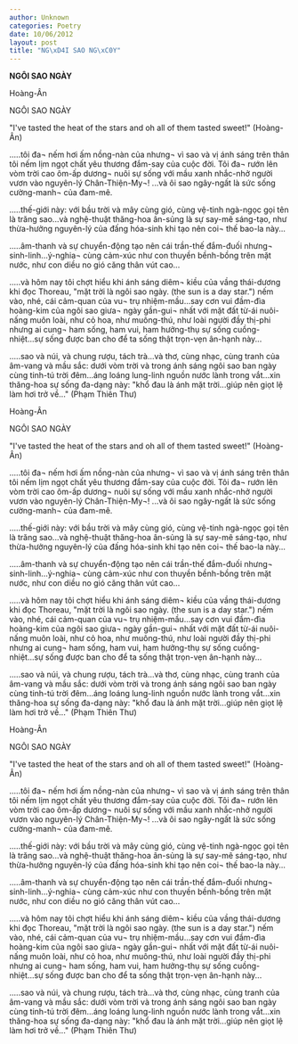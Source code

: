 ```yaml
---
author: Unknown
categories: Poetry
date: 10/06/2012
layout: post
title: "NG\xD4I SAO NG\xC0Y"
---
```


**NGÔI SAO NGÀY**

Hoàng-Ân

NGÔI SAO NGÀY

"I've tasted the heat of the stars and oh all of them tasted sweet!"
                                                         (Hoàng-Ân)

.....tôi đa¬ nếm hơi ấm nồng-nàn của nhưng¬ vì sao và vị ánh sáng trên thân tôi nếm lịm ngọt chất yêu thương đắm-say của cuộc đời. Tôi đa¬ rướn lên vòm trời cao ôm-ấp dương¬ nuôi sự sống với mầu xanh nhắc-nhở người vươn vào nguyên-lý Chân-Thiện-My¬! ...và ôi sao ngây-ngất là sức sống cường-manh¬ của đam-mê.

.....thế-giới này: với bầu trời và mây cùng gió, cùng vệ-tinh ngà-ngọc gọi tên là trăng sao...và nghệ-thuật thăng-hoa ân-sủng là sự say-mê sáng-tạo, như thừa-hưởng nguyên-lý của đấng hóa-sinh khi tạo nên coi¬ thế bao-la này...

.....âm-thanh và sự chuyển-động tạo nên cái trần-thế đắm-đuối nhưng¬ sinh-linh...ý-nghia¬ cùng cảm-xúc như con thuyền bềnh-bồng trên mặt nước, như con diều no gió căng thân vút cao...

.....và hôm nay tôi chợt hiểu khi ánh sáng diêm¬ kiều của vầng thái-dương khi đọc Thoreau, "mặt trời là ngôi sao ngày. (the sun is a day star.")  nếm vào, nhé, cái cảm-quan của vu¬ trụ nhiệm-mầu...say cơn vui đầm-đìa hoàng-kim của ngôi sao giưa¬ ngày gần-gui¬ nhất với mặt đất từ-ái nuôi-nấng muôn loài, như cỏ hoa, như muông-thú, như loài người đầy thị-phi nhưng ai cung¬ ham sống, ham vui, ham hưởng-thụ sự sống cuồng-nhiệt...sự sống được ban cho để ta sống thật trọn-vẹn ân-hạnh này...

.....sao và núi, và chung rượu, tách trà...và thơ, cùng nhạc, cùng tranh của âm-vang và mầu sắc: dưới vòm trời và trong ánh sáng ngôi sao ban ngày cùng tinh-tú trời đêm...áng loáng lung-linh nguồn nước lành trong vắt...xin thăng-hoa sự sống đa-dạng này:  "khổ đau là ánh mặt trời...giúp nên giọt lệ làm hơi trở về..." (Phạm Thiên Thư)

Hoàng-Ân

NGÔI SAO NGÀY

"I've tasted the heat of the stars and oh all of them tasted sweet!"
                                                         (Hoàng-Ân)

.....tôi đa¬ nếm hơi ấm nồng-nàn của nhưng¬ vì sao và vị ánh sáng trên thân tôi nếm lịm ngọt chất yêu thương đắm-say của cuộc đời. Tôi đa¬ rướn lên vòm trời cao ôm-ấp dương¬ nuôi sự sống với mầu xanh nhắc-nhở người vươn vào nguyên-lý Chân-Thiện-My¬! ...và ôi sao ngây-ngất là sức sống cường-manh¬ của đam-mê.

.....thế-giới này: với bầu trời và mây cùng gió, cùng vệ-tinh ngà-ngọc gọi tên là trăng sao...và nghệ-thuật thăng-hoa ân-sủng là sự say-mê sáng-tạo, như thừa-hưởng nguyên-lý của đấng hóa-sinh khi tạo nên coi¬ thế bao-la này...

.....âm-thanh và sự chuyển-động tạo nên cái trần-thế đắm-đuối nhưng¬ sinh-linh...ý-nghia¬ cùng cảm-xúc như con thuyền bềnh-bồng trên mặt nước, như con diều no gió căng thân vút cao...

.....và hôm nay tôi chợt hiểu khi ánh sáng diêm¬ kiều của vầng thái-dương khi đọc Thoreau, "mặt trời là ngôi sao ngày. (the sun is a day star.")  nếm vào, nhé, cái cảm-quan của vu¬ trụ nhiệm-mầu...say cơn vui đầm-đìa hoàng-kim của ngôi sao giưa¬ ngày gần-gui¬ nhất với mặt đất từ-ái nuôi-nấng muôn loài, như cỏ hoa, như muông-thú, như loài người đầy thị-phi nhưng ai cung¬ ham sống, ham vui, ham hưởng-thụ sự sống cuồng-nhiệt...sự sống được ban cho để ta sống thật trọn-vẹn ân-hạnh này...

.....sao và núi, và chung rượu, tách trà...và thơ, cùng nhạc, cùng tranh của âm-vang và mầu sắc: dưới vòm trời và trong ánh sáng ngôi sao ban ngày cùng tinh-tú trời đêm...áng loáng lung-linh nguồn nước lành trong vắt...xin thăng-hoa sự sống đa-dạng này:  "khổ đau là ánh mặt trời...giúp nên giọt lệ làm hơi trở về..." (Phạm Thiên Thư)

Hoàng-Ân

NGÔI SAO NGÀY

"I've tasted the heat of the stars and oh all of them tasted sweet!"
                                                         (Hoàng-Ân)

.....tôi đa¬ nếm hơi ấm nồng-nàn của nhưng¬ vì sao và vị ánh sáng trên thân tôi nếm lịm ngọt chất yêu thương đắm-say của cuộc đời. Tôi đa¬ rướn lên vòm trời cao ôm-ấp dương¬ nuôi sự sống với mầu xanh nhắc-nhở người vươn vào nguyên-lý Chân-Thiện-My¬! ...và ôi sao ngây-ngất là sức sống cường-manh¬ của đam-mê.

.....thế-giới này: với bầu trời và mây cùng gió, cùng vệ-tinh ngà-ngọc gọi tên là trăng sao...và nghệ-thuật thăng-hoa ân-sủng là sự say-mê sáng-tạo, như thừa-hưởng nguyên-lý của đấng hóa-sinh khi tạo nên coi¬ thế bao-la này...

.....âm-thanh và sự chuyển-động tạo nên cái trần-thế đắm-đuối nhưng¬ sinh-linh...ý-nghia¬ cùng cảm-xúc như con thuyền bềnh-bồng trên mặt nước, như con diều no gió căng thân vút cao...

.....và hôm nay tôi chợt hiểu khi ánh sáng diêm¬ kiều của vầng thái-dương khi đọc Thoreau, "mặt trời là ngôi sao ngày. (the sun is a day star.")  nếm vào, nhé, cái cảm-quan của vu¬ trụ nhiệm-mầu...say cơn vui đầm-đìa hoàng-kim của ngôi sao giưa¬ ngày gần-gui¬ nhất với mặt đất từ-ái nuôi-nấng muôn loài, như cỏ hoa, như muông-thú, như loài người đầy thị-phi nhưng ai cung¬ ham sống, ham vui, ham hưởng-thụ sự sống cuồng-nhiệt...sự sống được ban cho để ta sống thật trọn-vẹn ân-hạnh này...

.....sao và núi, và chung rượu, tách trà...và thơ, cùng nhạc, cùng tranh của âm-vang và mầu sắc: dưới vòm trời và trong ánh sáng ngôi sao ban ngày cùng tinh-tú trời đêm...áng loáng lung-linh nguồn nước lành trong vắt...xin thăng-hoa sự sống đa-dạng này:  "khổ đau là ánh mặt trời...giúp nên giọt lệ làm hơi trở về..." (Phạm Thiên Thư)
